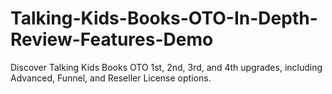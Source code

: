 # Talking-Kids-Books-OTO-In-Depth-Review-Features-Demo
Discover Talking Kids Books OTO 1st, 2nd, 3rd, and 4th upgrades, including Advanced, Funnel, and Reseller License options.
